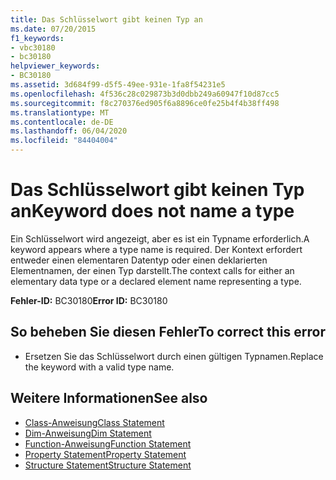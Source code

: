 ```yaml
---
title: Das Schlüsselwort gibt keinen Typ an
ms.date: 07/20/2015
f1_keywords:
- vbc30180
- bc30180
helpviewer_keywords:
- BC30180
ms.assetid: 3d684f99-d5f5-49ee-931e-1fa8f54231e5
ms.openlocfilehash: 4f536c28c029873b3d0dbb249a60947f10d87cc5
ms.sourcegitcommit: f8c270376ed905f6a8896ce0fe25b4f4b38ff498
ms.translationtype: MT
ms.contentlocale: de-DE
ms.lasthandoff: 06/04/2020
ms.locfileid: "84404004"
---
```

# <a name="keyword-does-not-name-a-type"></a><span data-ttu-id="22f76-102">Das Schlüsselwort gibt keinen Typ an</span><span class="sxs-lookup"><span data-stu-id="22f76-102">Keyword does not name a type</span></span>
<span data-ttu-id="22f76-103">Ein Schlüsselwort wird angezeigt, aber es ist ein Typname erforderlich.</span><span class="sxs-lookup"><span data-stu-id="22f76-103">A keyword appears where a type name is required.</span></span> <span data-ttu-id="22f76-104">Der Kontext erfordert entweder einen elementaren Datentyp oder einen deklarierten Elementnamen, der einen Typ darstellt.</span><span class="sxs-lookup"><span data-stu-id="22f76-104">The context calls for either an elementary data type or a declared element name representing a type.</span></span>  
  
 <span data-ttu-id="22f76-105">**Fehler-ID:** BC30180</span><span class="sxs-lookup"><span data-stu-id="22f76-105">**Error ID:** BC30180</span></span>  
  
## <a name="to-correct-this-error"></a><span data-ttu-id="22f76-106">So beheben Sie diesen Fehler</span><span class="sxs-lookup"><span data-stu-id="22f76-106">To correct this error</span></span>  
  
- <span data-ttu-id="22f76-107">Ersetzen Sie das Schlüsselwort durch einen gültigen Typnamen.</span><span class="sxs-lookup"><span data-stu-id="22f76-107">Replace the keyword with a valid type name.</span></span>  
  
## <a name="see-also"></a><span data-ttu-id="22f76-108">Weitere Informationen</span><span class="sxs-lookup"><span data-stu-id="22f76-108">See also</span></span>

- [<span data-ttu-id="22f76-109">Class-Anweisung</span><span class="sxs-lookup"><span data-stu-id="22f76-109">Class Statement</span></span>](../language-reference/statements/class-statement.md)
- [<span data-ttu-id="22f76-110">Dim-Anweisung</span><span class="sxs-lookup"><span data-stu-id="22f76-110">Dim Statement</span></span>](../language-reference/statements/dim-statement.md)
- [<span data-ttu-id="22f76-111">Function-Anweisung</span><span class="sxs-lookup"><span data-stu-id="22f76-111">Function Statement</span></span>](../language-reference/statements/function-statement.md)
- [<span data-ttu-id="22f76-112">Property Statement</span><span class="sxs-lookup"><span data-stu-id="22f76-112">Property Statement</span></span>](../language-reference/statements/property-statement.md)
- [<span data-ttu-id="22f76-113">Structure Statement</span><span class="sxs-lookup"><span data-stu-id="22f76-113">Structure Statement</span></span>](../language-reference/statements/structure-statement.md)
